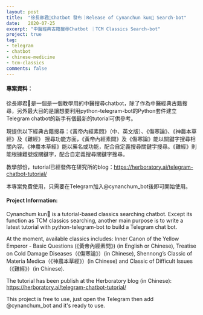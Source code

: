 ```yaml
---
layout: post
title:  "徐長卿君🤖️Chatbot 發布｜Release of Cynanchun kun🤖️ Search-bot"
date:   2020-07-25
excerpt: "中醫經典古籍搜尋Chatbot ｜TCM Classics Search-bot"
project: true
tag:
- telegram 
- chatbot
- chinese-medicine
- tcm-classics
comments: false
---
```


#### 專案資料： 
徐長卿君🤖️是一個是一個教學用的中醫搜尋chatbot，除了作為中醫經典古籍搜尋，另外最大目的是讓想要利用python-telegram-bot的Python套件建立Telegram chatbot的新手有個最新的tutorial可供參考。

現提供以下經典古籍搜尋：《黃帝內經素問》（中、英文版）、《傷寒論》、《神農本草經》及《難經》
搜尋功能方面，《黃帝內經素問》及《傷寒論》能以關鍵字搜尋相關內容。《神農本草經》能以藥名或功能，配合自定義搜尋關鍵字搜尋。《難經》則能根據難號或關鍵字，配合自定義搜尋關鍵字搜尋。

教學部份，tutorial已經發佈在研究所的blog：https://herboratory.ai/telegram-chatbot-tutorial/

本專案免費使用，只需要在Telegram加入@cynanchum_bot後即可開始使用。

#### Project Information: 
Cynanchum kun🤖️ is a tutorial-based classics searching chatbot. Except its function as TCM classics searching, another main purpose is to write a latest tutorial with python-telegram-bot to build a Telegram chat bot. 

At the moment, available classics includes: Inner Canon of the Yellow Emperor - Basic Questions (《黃帝內經素問》) (in English or Chinese), Treatise on Cold Damage Diseases（《傷寒論》）(in Chinese), Shennong’s Classic of Materia Medica（《神農本草經》）(in Chinese) and Classic of Difficult Issues（《難經》）(in Chinese).  

The tutorial has been publish at the Herboratory blog (in Chinese): https://herboratory.ai/telegram-chatbot-tutorial/

This project is free to use, just open the Telegram then add @cynanchum_bot and it's ready to use.
